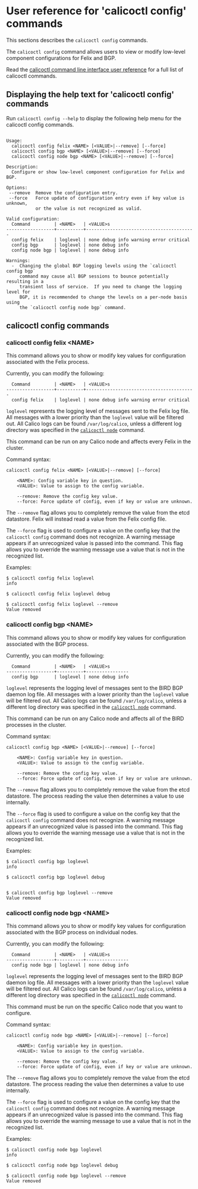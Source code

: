 
# User reference for 'calicoctl config' commands

This sections describes the `calicoctl config` commands.

The `calicoctl config` command allows users to view or modify 
low-level component configurations for Felix and BGP.

Read the [calicoctl command line interface user reference](../calicoctl.md) for a full list of calicoctl commands.

## Displaying the help text for 'calicoctl config' commands

Run `calicoctl config --help` to display the following help menu for the 
calicoctl config commands.

```

Usage:
  calicoctl config felix <NAME> [<VALUE>|--remove] [--force]
  calicoctl config bgp <NAME> [<VALUE>|--remove] [--force]
  calicoctl config node bgp <NAME> [<VALUE>|--remove] [--force]

Description:
  Configure or show low-level component configuration for Felix and BGP.

Options:
 --remove  Remove the configuration entry.
 --force   Force update of configuration entry even if key value is unknown,
           or the value is not recognized as valid.

Valid configuration:
  Command         | <NAME>   | <VALUE>s
------------------+----------+-----------------------------------------
  config felix    | loglevel | none debug info warning error critical
  config bgp      | loglevel | none debug info
  config node bgp | loglevel | none debug info

Warnings:
  -  Changing the global BGP logging levels using the `calicoctl config bgp`
     command may cause all BGP sessions to bounce potentially resulting in a
     transient loss of service.  If you need to change the logging level for
     BGP, it is recommended to change the levels on a per-node basis using
     the `calicoctl config node bgp` command.

```

## calicoctl config commands


### calicoctl config felix \<NAME\> 
This command allows you to show or modify key values for configuration 
associated with the Felix process.

Currently, you can modify the following:
```
  Command         | <NAME>   | <VALUE>s
------------------+----------+-----------------------------------------
  config felix    | loglevel | none debug info warning error critical
```

`loglevel` represents the logging level of messages sent to the Felix log file. 
All messages with a lower priority than the `loglevel` value will be filtered 
out. All Calico logs can be found `/var/log/calico`, unless a different log 
directory was specified in the [`calicoctl node`](./node.md) command.


This command can be run on any Calico node and affects every Felix in the 
cluster.

Command syntax:

```
calicoctl config felix <NAME> [<VALUE>|--remove] [--force]

    <NAME>: Config variable key in question.
    <VALUE>: Value to assign to the config variable.

    --remove: Remove the config key value.
    --force: Force update of config, even if key or value are unknown.
```
The `--remove` flag allows you to completely remove the value from the etcd 
datastore.  Felix will instead read a value from the Felix config file.

The `--force` flag is used to configure a value on the config key that the 
`calicoctl config` command does not recognize.  A warning message appears if an 
unrecognized value is passed into the command.  This flag allows you to 
override the warning message use a value that is not in the recognized list.

Examples:

```
$ calicoctl config felix loglevel
info

$ calicoctl config felix loglevel debug

$ calicoctl config felix loglevel --remove
Value removed
```

### calicoctl config bgp \<NAME\> 
This command allows you to show or modify key values for configuration 
associated with the BGP process.

Currently, you can modify the following:
```
  Command         | <NAME>   | <VALUE>s
------------------+----------+----------------
  config bgp      | loglevel | none debug info
```

`loglevel` represents the logging level of messages sent to the BIRD BGP daemon 
log file. All messages with a lower priority than the `loglevel` value will be 
filtered out. All Calico logs can be found `/var/log/calico`, unless a different log 
directory was specified in the [`calicoctl node`](./node.md) command.

This command can be run on any Calico node and affects all of the BIRD processes 
in the cluster.

Command syntax:

```
calicoctl config bgp <NAME> [<VALUE>|--remove] [--force]

    <NAME>: Config variable key in question.
    <VALUE>: Value to assign to the config variable.

    --remove: Remove the config key value.
    --force: Force update of config, even if key or value are unknown.
```
The `--remove` flag allows you to completely remove the value from the etcd 
datastore.  The process reading the value then determines a value to use 
internally.

The `--force` flag is used to configure a value on the config key that the 
`calicoctl config` command does not recognize.  A warning message appears if an 
unrecognized value is passed into the command.  This flag allows you to 
override the warning message use a value that is not in the recognized list.

Examples:

```
$ calicoctl config bgp loglevel
info

$ calicoctl config bgp loglevel debug


$ calicoctl config bgp loglevel --remove
Value removed
```

### calicoctl config node bgp \<NAME\> 
This command allows you to show or modify key values for configuration 
associated with the BGP process on individual nodes.

Currently, you can modify the following:
```
  Command         | <NAME>   | <VALUE>s
------------------+----------+----------------
  config node bgp | loglevel | none debug info
```

`loglevel` represents the logging level of messages sent to the BIRD BGP daemon 
log file. All messages with a lower priority than the `loglevel` value will be 
filtered out. All Calico logs can be found `/var/log/calico`, unless a different log 
directory was specified in the [`calicoctl node`](./node.md) command.

This command must be run on the specific Calico node that you want to configure.

Command syntax:

```
calicoctl config node bgp <NAME> [<VALUE>|--remove] [--force]

    <NAME>: Config variable key in question.
    <VALUE>: Value to assign to the config variable.

    --remove: Remove the config key value.
    --force: Force update of config, even if key or value are unknown.
```
The `--remove` flag allows you to completely remove the value from the etcd 
datastore.  The process reading the value then determines a value to use 
internally.

The `--force` flag is used to configure a value on the config key that the 
`calicoctl config` command does not recognize.  A warning message appears if an 
unrecognized value is passed into the command.  This flag allows you to 
override the warning message to use a value that is not in the recognized list.

Examples:

```
$ calicoctl config node bgp loglevel
info

$ calicoctl config node bgp loglevel debug

$ calicoctl config node bgp loglevel --remove
Value removed
```
